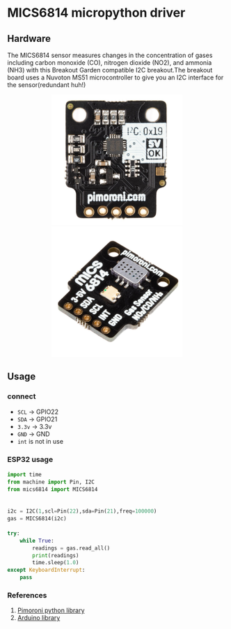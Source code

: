 # MICS6814 micropython driver
## Hardware
The MICS6814 sensor measures changes in the concentration of gases 
including carbon monoxide (CO), nitrogen dioxide (NO2), and ammonia (NH3) 
with this Breakout Garden compatible I2C breakout.The breakout board
uses a Nuvoton MS51 microcontroller to give you an I2C interface for the sensor(redundant huh!)

<p align="center">
<img height="300" src="images/MICS6814_1.jpg"></img>
<img height="300" src="images/MICS6814_2.jpg"></img>
</p>

## Usage
### connect
* `SCL` -> GPIO22
* `SDA` -> GPIO21
* `3.3v` -> 3.3v
* `GND` -> GND
* `int` is not in use

### ESP32 usage
```python
import time
from machine import Pin, I2C
from mics6814 import MICS6814


i2c = I2C(1,scl=Pin(22),sda=Pin(21),freq=100000)
gas = MICS6814(i2c)

try:
    while True:
        readings = gas.read_all()
        print(readings)
        time.sleep(1.0)
except KeyboardInterrupt:
    pass
```
### References
1. [Pimoroni python library](https://github.com/pimoroni/mics6814-python)
2. [Arduino library](https://github.com/eNBeWe/MiCS6814-I2C-Library)
